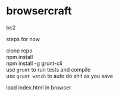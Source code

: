 # browsercraft

bc2

steps for now

clone repo    
npm install    
npm install -g grunt-cli   
use `grunt` to run tests and compile    
use `grunt watch` to auto do shit as you save    

load index.html in browser 
